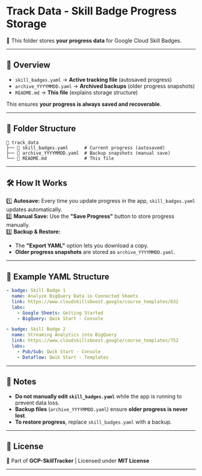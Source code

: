 # **Track Data - Skill Badge Progress Storage**  

📂 This folder stores **your progress data** for Google Cloud Skill Badges.  

---

## 📌 Overview  

- `skill_badges.yaml` → **Active tracking file** (autosaved progress)  
- `archive_YYYYMMDD.yaml` → **Archived backups** (older progress snapshots)  
- `README.md` → **This file** (explains storage structure)  

This ensures **your progress is always saved and recoverable**.  

---

## 📂 Folder Structure  

```
📁 track_data
├── 📄 skill_badges.yaml      # Current progress (autosaved)
├── 📄 archive_YYYYMMDD.yaml  # Backup snapshots (manual save)
└── 📄 README.md              # This file
```

---

## 🛠 How It Works  

1️⃣ **Autosave:** Every time you update progress in the app, `skill_badges.yaml` updates automatically.  
2️⃣ **Manual Save:** Use the **"Save Progress"** button to store progress manually.  
3️⃣ **Backup & Restore:**  
   - The **"Export YAML"** option lets you download a copy.  
   - **Older progress snapshots** are stored as `archive_YYYYMMDD.yaml`.  

---

## 🔄 Example YAML Structure  

```yaml
- badge: Skill Badge 1
  name: Analyze BigQuery Data in Connected Sheets
  link: https://www.cloudskillsboost.google/course_templates/632
  labs:
    - Google Sheets: Getting Started
    - BigQuery: Qwik Start - Console

- badge: Skill Badge 2
  name: Streaming Analytics into BigQuery
  link: https://www.cloudskillsboost.google/course_templates/752
  labs:
    - Pub/Sub: Qwik Start - Console
    - Dataflow: Qwik Start - Templates
```

---

## 📝 Notes  

- **Do not manually edit `skill_badges.yaml`** while the app is running to prevent data loss.  
- **Backup files** (`archive_YYYYMMDD.yaml`) ensure **older progress is never lost**.  
- **To restore progress**, replace `skill_badges.yaml` with a backup.  

---

## 📜 License  

📝 Part of **GCP-SkillTracker** | Licensed under **MIT License**  

---